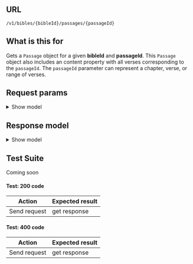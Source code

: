 ## URL

`/v1/bibles/{bibleId}/passages/{passageId}`

## What is this for

Gets a `Passage` object for a given **bibleId** and **passageId**. This
`Passage` object also includes an content property with all verses
corresponding to the `passageId`.
The `passageId` parameter can represent a chapter, verse, or range of verses.

## Request params

<details><summary>Show model</summary>

```ts
{
  'content-type'?: string; // html, json, text
  'include-notes'?: boolean;
  'include-titles'?: boolean;
  'include-chapter-numbers'?: boolean;
  'include-verse-numbers'?: boolean;
  'include-verse-spans'?: boolean;
  'use-org-id'?: boolean;
  parallels?: string; // bibleIds, comma delimited
}
```

</details>

## Response model

<details><summary>Show model</summary>

```ts
{
  data: {
    id: string;
    bibleId: string;
    orgId: string;
    bookId: string;
    chapterIds: string[];
    content: string;
    reference: string;
    verseCount: string | number;
    copyright: string;
    parallels?: [
      {
        id: string;
        bibleId: string;
        orgId: string;
        bookId: string;
        chapterIds: string[];
        content: string;
        reference: string;
        verseCount: string | number;
        copyright: string;
      },
    ];
  };
  meta: {
    fums: string;
    fumsId: string;
    fumsJsInclude: string;
    fumsJs: string;
    fumsNoScript: string;
  };
}
```

</details>

## Test Suite

Coming soon

#### Test: 200 code

| Action       | Expected result |
| ------------ | --------------- |
| Send request | get response    |

#### Test: 400 code

| Action       | Expected result |
| ------------ | --------------- |
| Send request | get response    |
